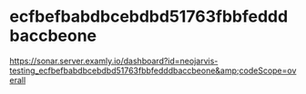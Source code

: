 # ecfbefbabdbcebdbd51763fbbfedddbaccbeone
https://sonar.server.examly.io/dashboard?id=neojarvis-testing_ecfbefbabdbcebdbd51763fbbfedddbaccbeone&amp;codeScope=overall
